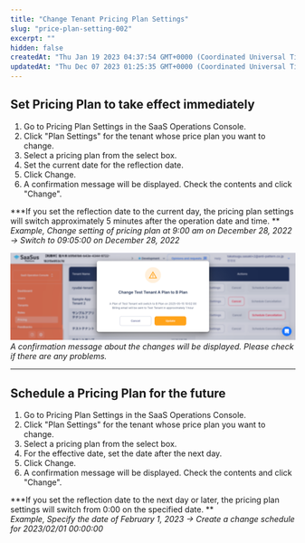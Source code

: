 ```yaml
---
title: "Change Tenant Pricing Plan Settings"
slug: "price-plan-setting-002"
excerpt: ""
hidden: false
createdAt: "Thu Jan 19 2023 04:37:54 GMT+0000 (Coordinated Universal Time)"
updatedAt: "Thu Dec 07 2023 01:25:35 GMT+0000 (Coordinated Universal Time)"
---
```

## Set Pricing Plan to take effect immediately

1. Go to Pricing Plan Settings in the SaaS Operations Console.
2. Click "Plan Settings" for the tenant whose price plan you want to change.
3. Select a pricing plan from the select box.
4. Set the current date for the reflection date.
5. Click Change.
6. A confirmation message will be displayed. Check the contents and click "Change".

**\*If you set the reflection date to the current day, the pricing plan settings will switch approximately 5 minutes after the operation date and time. **  
_Example, Change setting of pricing plan at 9:00 am on December 28, 2022 → Switch to 09:05:00 on December 28, 2022_

![plan-setting](/img/part-5/price-plan/price-plan-setting-002/plan-setting.png)
*A confirmation message about the changes will be displayed. Please check if there are any problems.*


***

## Schedule a Pricing Plan for the future

1. Go to Pricing Plan Settings in the SaaS Operations Console.
2. Click "Plan Settings" for the tenant whose price plan you want to change.
3. Select a pricing plan from the select box.
4. For the effective date, set the date after the next day.
5. Click Change.
6. A confirmation message will be displayed. Check the contents and click "Change".

**\*If you set the reflection date to the next day or later, the pricing plan settings will switch from 0:00 on the specified date. **  
_Example, Specify the date of February 1, 2023 → Create a change schedule for 2023/02/01 00:00:00_
